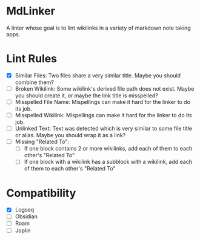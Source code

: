 # MdLinker

A linter whose goal is to lint wikilinks in a variety of markdown note taking apps.

# Lint Rules

- [X] Similar Files: Two files share a very similar title. Maybe you should combine them?
- [ ] Broken Wikilink: Some wikilink's derived file path does not exist. Maybe you should create it, or maybe the link title is misspelled?
- [ ] Misspelled File Name: Mispellings can make it hard for the linker to do its job.
- [ ] Misspelled Wikilink: Mispellings can make it hard for the linker to do its job.
- [ ] Unlinked Text: Text was detected which is very similar to some file title or alias. Maybe you should wrap it as a link?
- [ ] Missing "Related To":
  - [ ] If one block contains 2 or more wikilinks, add each of them to each other's "Related To"
  - [ ] If one block with a wikilink has a subblock with a wikilink, add each of them to each other's "Related To"

# Compatibility

- [X] Logseq
- [ ] Obsidian
- [ ] Roam
- [ ] Joplin
